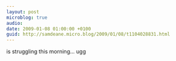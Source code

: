```yaml
---
layout: post
microblog: true
audio: 
date: 2009-01-08 01:00:00 +0100
guid: http://samdeane.micro.blog/2009/01/08/t1104028831.html
---
```

is struggling this morning... ugg

